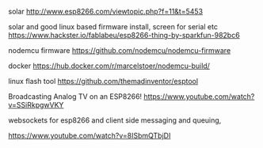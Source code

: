 solar
http://www.esp8266.com/viewtopic.php?f=11&t=5453

solar and good linux based firmware install, screen for serial etc 
https://www.hackster.io/fablabeu/esp8266-thing-by-sparkfun-982bc6

nodemcu firmware
https://github.com/nodemcu/nodemcu-firmware

docker
https://hub.docker.com/r/marcelstoer/nodemcu-build/

linux flash tool
https://github.com/themadinventor/esptool

Broadcasting Analog TV on an ESP8266!
https://www.youtube.com/watch?v=SSiRkpgwVKY

websockets for esp8266
and client side messaging and queuing, 

https://www.youtube.com/watch?v=8ISbmQTbjDI

